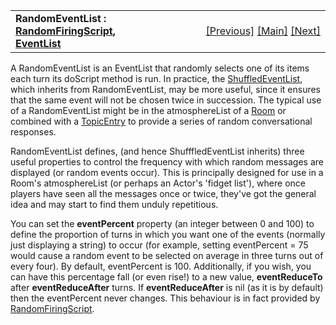 ---
---
<table width="100%" data-border="0" data-cellspacing="0"
data-cellpadding="3" data-bgcolor="#C0C0C0">
<colgroup>
<col style="width: 50%" />
<col style="width: 50%" />
</colgroup>
<tbody>
<tr>
<td style="text-align: left;"><strong>RandomEventList : <a
href="randomfiringscript.html">RandomFiringScript</a>, <a
href="eventlist.html">EventList</a><br />
</strong></td>
<td style="text-align: right;"><a
href="cycliceventlist.html">[Previous]</a> <a
href="generalintroduction.html">[Main]</a> <a
href="shuffledeventlist.html">[Next]</a></td>
</tr>
</tbody>
</table>

  
A RandomEventList is an EventList that randomly selects one of its items
each turn its doScript method is run. In practice, the
[ShuffledEventList](shuffledeventlist.html), which inherits from
RandomEventList, may be more useful, since it ensures that the same
event will not be chosen twice in succession. The typical use of a
RandomEventList might be in the atmosphereList of a [Room](room.html) or
combined with a [TopicEntry](topicentry.html) to provide a series of
random conversational responses.  
  
RandomEventList defines, (and hence ShufffledEventList inherits) three
useful properties to control the frequency with which random messages
are displayed (or random events occur). This is principally designed for
use in a Room's atmosphereList (or perhaps an Actor's 'fidget list'),
where once players have seen all the messages once or twice, they've got
the general idea and may start to find them unduly repetitious.  
  
You can set the **eventPercent** property (an integer between 0 and 100)
to define the proportion of turns in which you want one of the events
(normally just displaying a string) to occur (for example, setting
eventPercent = 75 would cause a random event to be selected on average
in three turns out of every four). By default, eventPercent is 100.
Additionally, if you wish, you can have this percentage fall (or even
rise!) to a new value, **eventReduceTo** after **eventReduceAfter**
turns. If **eventReduceAfter** is nil (as it is by default) then the
eventPercent never changes. This behaviour is in fact provided by
[RandomFiringScript](randomfiringscript.html).  
  
